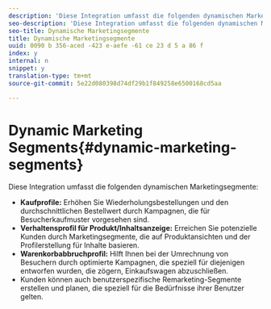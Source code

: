 ```yaml
---
description: 'Diese Integration umfasst die folgenden dynamischen Marketingsegmente. '
seo-description: 'Diese Integration umfasst die folgenden dynamischen Marketingsegmente. '
seo-title: Dynamische Marketingsegmente
title: Dynamische Marketingsegmente
uuid: 0090 b 356-aced -423 e-aefe -61 ce 23 d 5 a 86 f
index: y
internal: n
snippet: y
translation-type: tm+mt
source-git-commit: 5e22d080398d74df29b1f849258e6500168cd5aa

---
```



# Dynamic Marketing Segments{#dynamic-marketing-segments}

Diese Integration umfasst die folgenden dynamischen Marketingsegmente:

* **Kaufprofile:** Erhöhen Sie Wiederholungsbestellungen und den durchschnittlichen Bestellwert durch Kampagnen, die für Besucherkaufmuster vorgesehen sind.
* **Verhaltensprofil für Produkt/Inhaltsanzeige:** Erreichen Sie potenzielle Kunden durch Marketingsegmente, die auf Produktansichten und der Profilerstellung für Inhalte basieren.
* **Warenkorbabbruchprofil:** Hilft Ihnen bei der Umrechnung von Besuchern durch optimierte Kampagnen, die speziell für diejenigen entworfen wurden, die zögern, Einkaufswagen abzuschließen.
* Kunden können auch benutzerspezifische Remarketing-Segmente erstellen und planen, die speziell für die Bedürfnisse ihrer Benutzer gelten.

